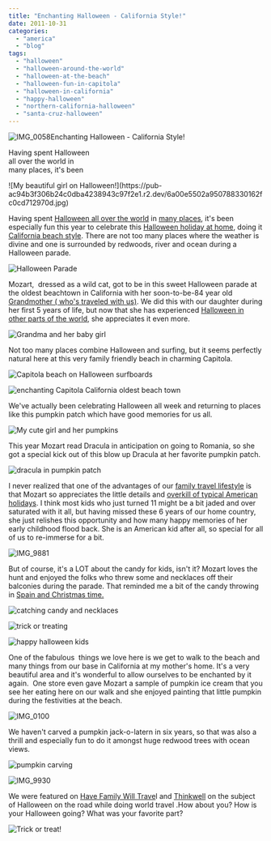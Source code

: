 ```yaml
---
title: "Enchanting Halloween - California Style!"
date: 2011-10-31
categories: 
  - "america"
  - "blog"
tags: 
  - "halloween"
  - "halloween-around-the-world"
  - "halloween-at-the-beach"
  - "halloween-fun-in-capitola"
  - "halloween-in-california"
  - "happy-halloween"
  - "northern-california-halloween"
  - "santa-cruz-halloween"
---
```


![IMG_0058](https://pub-ac94b3f306b24c0dba4238943c97f2e1.r2.dev/6a00e5502a950788330154368af016970c.jpg)Enchanting Halloween - 
California Style!

Having spent Halloween  
all over the world in  
many places, it's been

<!--more--> ![My beautiful girl on Halloween!](https://pub-ac94b3f306b24c0dba4238943c97f2e1.r2.dev/6a00e5502a950788330162fc0cd712970d.jpg)  
  
  
Having spent [Halloween all over the world](http://soultravelers3new.local/2011/10/halloween-around-the-world.html#more "Halloween all over the world") in [many places](http://soultravelers3new.local/2010/10/happy-halloween-traveling-around-the-world-celebrations-for-kids.html "Halloween Bora Bora"), it's been especially fun this year to celebrate this [Halloween holiday at home](http://soultravelers3new.local/2009/10/best-halloween-europe-or-us-conde-nast-youtube-video-social-media-twitter-nyc-wendy-perrin.html "Halloween holiday at home"), doing it [California beach style](http://soultravelers3new.local/2011/01/homeaway-santa-cruz-beach-house-vacation-rental-review-best-family-friendly-lodging.html "California  beach style"). There are not too many places where the weather is divine and one is surrounded by redwoods, river and ocean during a Halloween parade.  
  
![Halloween Parade ](https://pub-ac94b3f306b24c0dba4238943c97f2e1.r2.dev/6a00e5502a950788330162fc0cd9fa970d.jpg)  
  
Mozart,  dressed as a wild cat, got to be in this sweet Halloween parade at the oldest beachtown in California with her soon-to-be-84 year old [Grandmother ( who's traveled with us)](http://soultravelers3new.local/2011/01/traveling-with-grandma-3-generation-travel.html "Grandmother who has traveled with us"). We did this with our daughter during her first 5 years of life, but now that she has experienced [Halloween in other parts of the world](http://soultravelers3new.local/2008/03/ahhhumbria.html "Halloween in other parts of the world"), she appreciates it even more.  
  
![Grandma and her baby girl](https://pub-ac94b3f306b24c0dba4238943c97f2e1.r2.dev/6a00e5502a95078833015392b78f3d970b.jpg)

Not too many places combine Halloween and surfing, but it seems perfectly natural here at this very family friendly beach in charming Capitola.  
  
![Capitola beach on Halloween surfboards](https://pub-ac94b3f306b24c0dba4238943c97f2e1.r2.dev/6a00e5502a95078833015392b7919f970b.jpg)  
  
  
![enchanting Capitola California oldest beach town](https://pub-ac94b3f306b24c0dba4238943c97f2e1.r2.dev/6a00e5502a950788330154368b2a47970c.jpg)

We've actually been celebrating Halloween all week and returning to places like this pumpkin patch which have good memories for us all.  
  
![My cute girl and her pumpkins](https://pub-ac94b3f306b24c0dba4238943c97f2e1.r2.dev/6a00e5502a950788330162fc0ce7b1970d.jpg)  
  
  
  
This year Mozart read Dracula in anticipation on going to Romania, so she got a special kick out of this blow up Dracula at her favorite pumpkin patch.

![dracula in pumpkin patch](https://pub-ac94b3f306b24c0dba4238943c97f2e1.r2.dev/6a00e5502a950788330162fc0ce0ef970d.jpg)

I never realized that one of the advantages of our [family travel lifestyle](http://soultravelers3new.local/2010/09/8-reasons-for-a-family-world-trip-international-vacations-holidays-abroad-longterm-travel-rtw.html "family travel lifestyle advantages") is that Mozart so appreciates the little details and [overkill of typical American holidays](http://soultravelers3new.local/2011/08/reverse-culture-shock-usa-over-consumerism.html "overkill of typical American holidays"). I think most kids who just turned 11 might be a bit jaded and over saturated with it all, but having missed these 6 years of our home country, she just relishes this opportunity and how many happy memories of her early childhood flood back. She is an American kid after all, so special for all of us to re-immerse for a bit.  
  
  
![IMG_9881](https://pub-ac94b3f306b24c0dba4238943c97f2e1.r2.dev/6a00e5502a950788330154368afe12970c.jpg)  
  
But of course, it's a LOT about the candy for kids, isn't it? Mozart loves the hunt and enjoyed the folks who threw some and necklaces off their balconies during the parade. That reminded me a bit of the candy throwing in [Spain and Christmas time.  
](http://soultravelers3new.local/2010/01/3-kings-in-spain-andalusia-festival-tradition-white-village-christmas-epiphany-12th-night.html "Spain at Christmas time")  
  
![catching candy and necklaces](https://pub-ac94b3f306b24c0dba4238943c97f2e1.r2.dev/6a00e5502a950788330162fc0ce94c970d.jpg)  
  
  

![trick or treating](https://pub-ac94b3f306b24c0dba4238943c97f2e1.r2.dev/6a00e5502a950788330162fc0ce4ec970d.jpg)

![happy halloween kids](https://pub-ac94b3f306b24c0dba4238943c97f2e1.r2.dev/6a00e5502a950788330162fc0ce56c970d.jpg)  
  
  
  
One of the fabulous  things we love here is we get to walk to the beach and many things from our base in California at my mother's home. It's a very beautiful area and it's wonderful to allow ourselves to be enchanted by it again.  One store even gave Mozart a sample of pumpkin ice cream that you see her eating here on our walk and she enjoyed painting that little pumpkin during the festivities at the beach.  
  
![IMG_0100](https://pub-ac94b3f306b24c0dba4238943c97f2e1.r2.dev/6a00e5502a95078833015392b799de970b.jpg)

We haven't carved a pumpkin jack-o-latern in six years, so that was also a thrill and especially fun to do it amongst huge redwood trees with ocean views.

![pumpkin carving](https://pub-ac94b3f306b24c0dba4238943c97f2e1.r2.dev/6a00e5502a950788330162fc0cfaae970d.jpg)  
  
  
![IMG_9930](https://pub-ac94b3f306b24c0dba4238943c97f2e1.r2.dev/6a00e5502a950788330162fc0cfd32970d.jpg)  
  
We were featured on [Have Family Will Trave](http://family.fourseasons.com/2011/10/halloween-on-the-road/ "have family will travel ")l and [Thinkwell](http://blog.thinkwell.com/2011/10/happy-homeschool-halloween.html?utm_source=blog&utm_medium=banner&utm_campaign=Blog_logo "thinkwell") on the subject of Halloween on the road while doing world travel .How about you? How is your Halloween going? What was your favorite part?  
  
![Trick or treat!](https://pub-ac94b3f306b24c0dba4238943c97f2e1.r2.dev/6a00e5502a950788330162fc1eafba970d.jpg)
